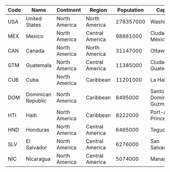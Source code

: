 | Code | Name | Continent | Region | Population | Capital |
| --- | --- | --- | --- | --- | --- |
| USA | United States | North America | North America | 278357000 | Washington |
| MEX | Mexico | North America | Central America | 98881000 | Ciudad de México |
| CAN | Canada | North America | North America | 31147000 | Ottawa |
| GTM | Guatemala | North America | Central America | 11385000 | Ciudad de Guatemala |
| CUB | Cuba | North America | Caribbean | 11201000 | La Habana |
| DOM | Dominican Republic | North America | Caribbean | 8495000 | Santo Domingo de Guzmán |
| HTI | Haiti | North America | Caribbean | 8222000 | Port-au-Prince |
| HND | Honduras | North America | Central America | 6485000 | Tegucigalpa |
| SLV | El Salvador | North America | Central America | 6276000 | San Salvador |
| NIC | Nicaragua | North America | Central America | 5074000 | Managua |
